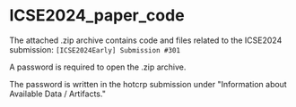 # ICSE2024_paper_code

The attached .zip archive contains code and files related to the ICSE2024 submission: `[ICSE2024Early] Submission #301`

A password is required to open the .zip archive.

The password is written in the hotcrp submission under "Information about Available Data / Artifacts." 
